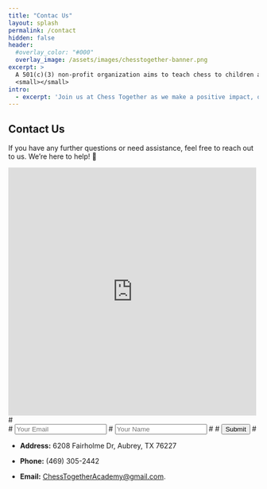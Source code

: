 ```yaml
---
title: "Contac Us"
layout: splash
permalink: /contact
hidden: false
header:
  #overlay_color: "#000"
  overlay_image: /assets/images/chesstogether-banner.png
excerpt: >
  A 501(c)(3) non-profit organization aims to teach chess to children and special needs children<br />
  <small></small>
intro: 
  - excerpt: 'Join us at Chess Together as we make a positive impact, one move at a time! ♟️🌟'
---
```



## Contact Us

If you have any further questions or need assistance, feel free to reach out to us. We’re here to help! 🌟

<iframe aria-label='Contact Us' frameborder="0" style="height:500px;width:99%;border:none;" src='https://forms.zohopublic.com/chesstogetheracademy/form/ContactUs/formperma/VJ9OfbgTb3hUFAgtY8zpW7k5WK2lAyMaiG9bh6GZYSw'></iframe>
#<form accept-charset="UTF-8" action="https://formkeep.com/f//393760052d62de7efde07be7d9e5d70f" method="POST">
#  <input type="email" name="email" placeholder="Your Email">
#  <input type="text" name="name" placeholder="Your Name">
#  <input type="hidden" name="utf8" value="✓">
#  <button type="submit">Submit</button>
#</form>

* __Address:__ 6208 Fairholme Dr, Aubrey, TX 76227

 * __Phone:__ (469) 305-2442 
 
 * __Email:__ [ChessTogetherAcademy@gmail.com](mailto:ChessTogetherAcademy@gmail.com). 



